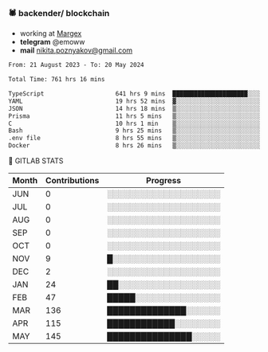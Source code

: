 ### 🕷 backender/ blockchain
- working at [Margex](https://margex.com/en)
- **telegram** @emoww
- **mail** nikita.poznyakov@gmail.com

<!--START_SECTION:waka-->

```txt
From: 21 August 2023 - To: 20 May 2024

Total Time: 761 hrs 16 mins

TypeScript                    641 hrs 9 mins  █████████████████████░░░░   84.20 %
YAML                          19 hrs 52 mins  ▓░░░░░░░░░░░░░░░░░░░░░░░░   02.61 %
JSON                          14 hrs 18 mins  ▒░░░░░░░░░░░░░░░░░░░░░░░░   01.88 %
Prisma                        11 hrs 5 mins   ▒░░░░░░░░░░░░░░░░░░░░░░░░   01.46 %
C                             10 hrs 1 min    ▒░░░░░░░░░░░░░░░░░░░░░░░░   01.32 %
Bash                          9 hrs 25 mins   ▒░░░░░░░░░░░░░░░░░░░░░░░░   01.24 %
.env file                     8 hrs 55 mins   ▒░░░░░░░░░░░░░░░░░░░░░░░░   01.17 %
Docker                        8 hrs 26 mins   ▒░░░░░░░░░░░░░░░░░░░░░░░░   01.11 %
```

<!--END_SECTION:waka-->


🦊 GITLAB STATS

<!--START_SECTION:emo-gitlab-->
| Month | Contributions | Progress | 
|-------|---------------|---------------------------|
|JUN|0  |░░░░░░░░░░░░░░░░░░░░|
|JUL|0  |░░░░░░░░░░░░░░░░░░░░|
|AUG|0  |░░░░░░░░░░░░░░░░░░░░|
|SEP|0  |░░░░░░░░░░░░░░░░░░░░|
|OCT|0  |░░░░░░░░░░░░░░░░░░░░|
|NOV|9  |█░░░░░░░░░░░░░░░░░░░|
|DEC|2  |░░░░░░░░░░░░░░░░░░░░|
|JAN|24 |██░░░░░░░░░░░░░░░░░░|
|FEB|47 |█████░░░░░░░░░░░░░░░|
|MAR|136|██████████████░░░░░░|
|APR|115|████████████░░░░░░░░|
|MAY|145|███████████████░░░░░|

<!--END_SECTION:emo-gitlab-->



